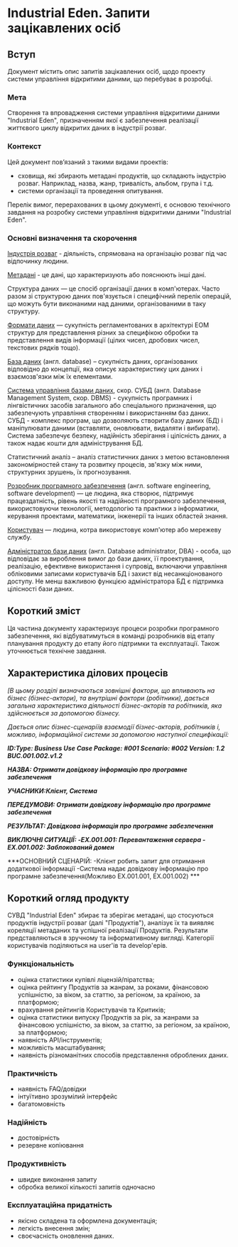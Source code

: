# Industrial Eden. Запити зацікавлених осіб

## Вступ

Документ містить опис запитів зацікавлених осіб, щодо проекту системи управління відкритими даними, що перебуває в розробці.

### Мета 

Створення та впровадження системи управління відкритими даними "Industrial Eden", призначенням якої є забезпечення реалізації життєвого циклу відкритих даних в індустрії розваг.

### Контекст

Цей документ пов’язаний з такими видами проектів:
  - сховища, які збирають метадані продуктів, що складають індустрію розваг. Наприклад, назва, жанр, тривалість, альбом, група і т.д.
  - системи організації та проведення опитування.

Перелік вимог, перерахованих в цьому документі, є основою технічного завдання на розробку системи управління відкритими даними "Industrial Eden".

### Основні визначення та скорочення

[Індустрія розваг](https://leksika.com.ua/14361106/turizm/industriya_dozvillya) - діяльність, спрямована на організацію розваг під час відпочинку людини.

[Метадані](https://uk.wikipedia.org/wiki/%D0%9C%D0%B5%D1%82%D0%B0%D0%B4%D0%B0%D0%BD%D1%96) - це дані, що характеризують або пояснюють інші дані.

Структура даних — це спосіб організації даних в комп'ютерах. Часто разом зі структурою даних пов'язується і специфічний перелік операцій, що можуть бути виконаними над даними, організованими в таку структуру.

[Формати даних](https://uk.wikipedia.org/wiki/%D0%A4%D0%BE%D1%80%D0%BC%D0%B0%D1%82%D0%B8_%D0%B4%D0%B0%D0%BD%D0%B8%D1%85) — сукупність регламентованих в архітектурі ЕОМ структур для представлення різних за специфікою обробки та представлення видів інформації (цілих чисел, дробових чисел, текстових рядків тощо).

[База даних](https://uk.wikipedia.org/wiki/%D0%91%D0%B0%D0%B7%D0%B0_%D0%B4%D0%B0%D0%BD%D0%B8%D1%85) (англ. database) – сукупність даних, організованих відповідно до концепції, яка описує характеристику цих даних і взаємозв'язки між їх елементами.

[Система управління базами даних](https://ru.wikipedia.org/wiki/%D0%A1%D0%B8%D1%81%D1%82%D0%B5%D0%BC%D0%B0_%D1%83%D0%BF%D1%80%D0%B0%D0%B2%D0%BB%D0%B5%D0%BD%D0%B8%D1%8F_%D0%B1%D0%B0%D0%B7%D0%B0%D0%BC%D0%B8_%D0%B4%D0%B0%D0%BD%D0%BD%D1%8B%D1%85), скор. СУБД (англ. Database Management System, скор. DBMS) - сукупність програмних і лінгвістичних засобів загального або спеціального призначення, що забезпечують управління створенням і використанням баз даних.</br>
СУБД - комплекс програм, що дозволяють створити базу даних (БД) і маніпулювати даними (вставляти, оновлювати, видаляти і вибирати). Система забезпечує безпеку, надійність зберігання і цілісність даних, а також надає кошти для адміністрування БД.

Статистичний аналіз – аналіз статистичних даних з метою встановлення закономірностей стану та розвитку процесів, зв'язку між ними, структурних зрушень, їх прогнозування.

[Розробник програмного забезпечення](https://uk.wikipedia.org/wiki/%D0%A0%D0%BE%D0%B7%D1%80%D0%BE%D0%B1%D0%BA%D0%B0_%D0%BF%D1%80%D0%BE%D0%B3%D1%80%D0%B0%D0%BC%D0%BD%D0%BE%D0%B3%D0%BE_%D0%B7%D0%B0%D0%B1%D0%B5%D0%B7%D0%BF%D0%B5%D1%87%D0%B5%D0%BD%D0%BD%D1%8F) (англ. software engineering, software development) — це людина, яка створює, підтримує працездатність, рівень якості та надійності програмного забезпечення, використовуючи технології, методологію та практики з інформатики, керування проектами, математики, інженерії та інших областей знання.

[Користувач](https://uk.wikipedia.org/wiki/%D0%9A%D0%BE%D1%80%D0%B8%D1%81%D1%82%D1%83%D0%B2%D0%B0%D1%87_(%D1%96%D0%BD%D1%84%D0%BE%D1%80%D0%BC%D0%B0%D1%82%D0%B8%D0%BA%D0%B0)) — людина, котра використовує комп'ютер або мережеву службу.

[Адміністратор бази даних](https://ru.wikipedia.org/wiki/%D0%90%D0%B4%D0%BC%D0%B8%D0%BD%D0%B8%D1%81%D1%82%D1%80%D0%B0%D1%82%D0%BE%D1%80_%D0%B1%D0%B0%D0%B7_%D0%B4%D0%B0%D0%BD%D0%BD%D1%8B%D1%85) (англ. Database administrator, DBA) - особа, що відповідає за вироблення вимог до бази даних, її проектування, реалізацію, ефективне використання і супровід, включаючи управління обліковими записами користувачів БД і захист від несанкціонованого доступу. Не менш важливою функцією адміністратора БД є підтримка цілісності бази даних.

## Короткий зміст

Ця частина документу характеризує процеси розробки програмного забезпечення, які відбуватимуться в команді розробників від етапу планування продукту до етапу його підтримки та експлуатації. Також уточнюється технічне завдання.

## Характеристика ділових процесів

*[В цьому розділі визначаються зовнішні фактори, що впливають на бізнес (бізнес-актори), 
та внутрішні фактори (робітники), дається загальна характеристика діяльності бізнес-акторів 
та робітників, яка здійснюється за допомогою бізнесу.*

*Дається опис бізнес-сценаріїв взаємодії бізнес-акторів, робітників і, можливо, інформаційної системи за допомогою наступної
специфікації:*

   
***ID:Type: Business Use Case Package: #001 Scenario: #002 Version: 1.2
BUC.001.002.v1.2***

***НАЗВА: Отримати довідкову інформацію про програмне забезпечення***
    
***УЧАСНИКИ:Клієнт, Система***

***ПЕРЕДУМОВИ: Отримати довідкову інформацію про програмне забезпечення***

***РЕЗУЛЬТАТ: Довідкова інформація про програмне забезпечення***

***ВИКЛЮЧНІ СИТУАЦІЇ:
	-EX.001.001: Перевантаження сервера
	-EX.001.002: Заблокований домен***

***ОСНОВНИЙ СЦЕНАРІЙ: 
	-Клієнт робить запит для отримання додаткової інформації
	-Система надає довідкову інформацію про програмне забезпечення(Можливо EX.001.001, EX.001.002)
***</br>

## Короткий огляд продукту

СУВД "Industrial Eden" збирає та зберігає метадані, що стосуються продуктів індустрії розваг (далі "Продуктів"), аналізує їх та виявляє кореляції метаданих та успішної реалізації Продуктів. Результати представляються в зручному та інформативному вигляді. Категорії користувачів поділяються на user'ів та develop'ерів.

### Функціональність
  - оцінка статистики купівлі ліцензій/піратства;
  - оцінка рейтингу Продуктів за жанрам, за роками, фінансовою успішністю, за віком, за статтю, за регіоном, за країною, за платформою;
  - врахування рейтингів Користувачів та Критиків;
  - оцінка статистики випуску Продуктів за рік, за жанрами за фінансовою успішністю, за віком, за статтю, за регіоном, за країною, за платформою;
  - наявність API/інструментів;
  - можливість масштабування;
  - наявність різноманітних способів представлення оброблених даних.

### Практичність
  - наявність FAQ/довідки
  - інтуїтивно зрозумілий інтерфейс
  - багатомовність

### Надійність
  - достовірність
  - резервне копіювання

### Продуктивність
  - швидке виконання запиту
  - обробка великої кількості запитів одночасно

### Експлуатаційна придатність
  - якісно складена та оформлена документація;
  - легкість внесення змін;
  - своєчасність оновлення даних.


